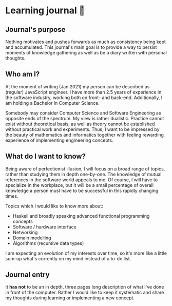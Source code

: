 # Learning journal 📓

## Journal's purpose

Nothing motivates and pushes forwards as much as consistency being kept and accumulated. This journal's main goal is to provide a way to persist moments of knowledge gathering as well as be a diary written with personal thoughts.

## Who am I?

At the moment of writing (Jan 2021) my person can be described as (regular) JavaScript engineer. I have more than 2.5 years of experience in the software industry, working both on front- and back-end. Additionally, I am holding a Bachelor in Computer Science.

Somebody may consider Computer Science and Software Engineering as opposite ends of the spectrum. My view is rather dualistic. Practice cannot exist without theoretical basis, as well as theory cannot be established without practical work and experiments. Thus, I want to be impressed by the beauty of mathematics and informatics together with feeling rewarding experience of implementing engineering concepts.

## What do I want to know?

Being aware of perfectionist illusion, I will focus on a broad range of topics, rather than studying them in depth one-by-one. The knowledge of mutual references in the software world appeals to me. Of course, I will have to specialize in the workplace, but it will be a small percentage of overall knowledge a person must have to be successful in this rapidly changing times.

Topics which I would like to know more about:

- Haskell and broadly speaking advanced functional programming concepts
- Software / hardware interface
- Networking
- Domain modelling
- Algorithms (recursive data types)

I am expecting an evolution of my interests over time, so it's more like a little sum-up what's currently on my mind instead of a to-do list.

## Journal entry

It **has not** to be an in depth, three pages long description of what I've done in front of the computer. Rather I would like to keep it systematic and share my thoughts during learning or implementing a new concept.
